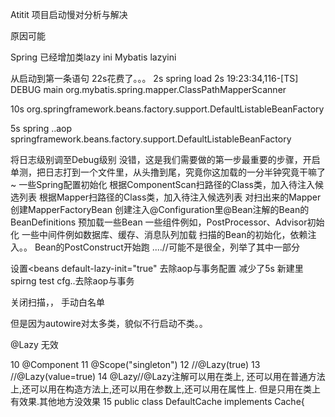 Atitit 项目启动慢对分析与解决

原因可能

Spring 已经增加类lazy ini
Mybatis lazyini

从启动到第一条语句 22s花费了。。。
2s spring load
2s  19:23:34,116-[TS] DEBUG main org.mybatis.spring.mapper.ClassPathMapperScanner

10s            org.springframework.beans.factory.support.DefaultListableBeanFactory


5s  spring  ..aop  springframework.beans.factory.support.DefaultListableBeanFactory



将日志级别调至Debug级别
没错，这是我们需要做的第一步最重要的步骤，开启单测，把日志打到一个文件里，从头撸到尾，究竟你这加载的一分半钟究竟干嘛了~
一些Spring配置初始化
根据ComponentScan扫路径的Class类，加入待注入候选列表
根据Mapper扫路径的Class类，加入待注入候选列表
对扫出来的Mapper创建MapperFactoryBean
创建注入@Configuration里@Bean注解的Bean的BeanDefinitions
预加载一些Bean
一些组件例如，PostProcessor、Advisor初始化
一些中间件例如数据库、缓存、消息队列加载
扫描的Bean的初始化，依赖注入。。
Bean的PostConstruct开始跑
....//可能不是很全，列举了其中一部分


设置<beans  default-lazy-init="true"
去除aop与事务配置 减少了5s
新建里spirng test cfg..去除aop与事务

关闭扫描，， 手动白名单

   <!-- 扫描service（service层注入）   lazyInit = true 
    <context:component-scan base-package="application.service"  />
     -->

但是因为autowire对太多类，貌似不行启动不类。。

@Lazy 无效


10 @Component
11 @Scope("singleton")
12 //@Lazy(true)
13 //@Lazy(value=true)
14 @Lazy//@Lazy注解可以用在类上, 还可以用在普通方法上,还可以用在构造方法上,还可以用在参数上,还可以用在属性上. 但是只用在类上有效果.其他地方没效果
15 public class DefaultCache implements Cache{
